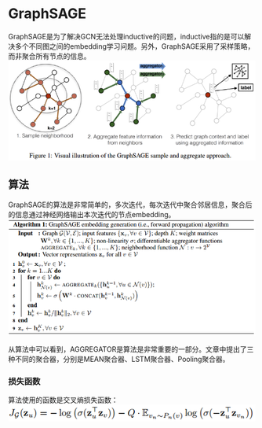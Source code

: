 # GraphSAGE
GraphSAGE是为了解决GCN无法处理inductive的问题，inductive指的是可以解决多个不同图之间的embedding学习问题。另外，GraphSAGE采用了采样策略，而非聚合所有节点的信息。  
![GraphSAGE_sampling.png](./img/GraphSAGE/GraphSAGE_sampling.png)  

## 算法
GraphSAGE的算法是非常简单的，多次迭代，每次迭代中聚合邻居信息，聚合后的信息通过神经网络输出本次迭代的节点embedding。  
![GraphSAGE_algorithm.png](./img/GraphSAGE/GraphSAGE_algorithm.png)  

从算法中可以看到，AGGREGATOR是算法是非常重要的一部分。文章中提出了三种不同的聚合器，分别是MEAN聚合器、LSTM聚合器、Pooling聚合器。  
### 损失函数
算法使用的函数是交叉熵损失函数：  
![GraphSAGE_loss.png](./img/GraphSAGE/GraphSAGE_loss.png)  
